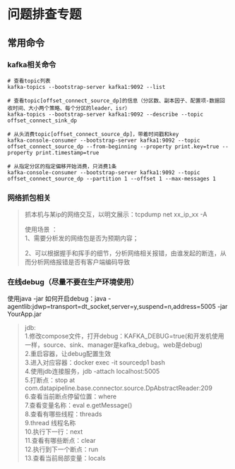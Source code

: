 # 问题排查专题

## 常用命令

### kafka相关命令
``` 
# 查看topic列表
kafka-topics --bootstrap-server kafka1:9092 --list

# 查看topic[offset_connect_source_dp]的信息（分区数、副本因子、配置项-数据回收时间、大小两个策略、每个分区的leader、isr）
kafka-topics --bootstrap-server kafka1:9092 --describe --topic offset_connect_sink_dp

# 从头消费topic[offset_connect_source_dp]，带着时间戳和key
kafka-console-consumer --bootstrap-server kafka1:9092 --topic offset_connect_source_dp --from-beginning --property print.key=true --property print.timestamp=true

# 从指定分区的指定偏移开始消费，只消费1条
kafka-console-consumer --bootstrap-server kafka1:9092 --topic offset_connect_source_dp --partition 1 --offset 1 --max-messages 1

```

### 网络抓包相关
> 抓本机与某ip的网络交互，以明文展示：tcpdump net xx_ip_xx -A     
> 
> 使用场景 ：    
> 1、需要分析发的网络包是否为预期内容；     
>  
> 2、可以根据握手和挥手的细节，分析网络相关报错，由谁发起的断连，从而分析网络报错是否有客户端编码导致      

### 在线debug（尽量不要在生产环境使用）

使用java -jar 如何开启debug：java -agentlib:jdwp=transport=dt_socket,server=y,suspend=n,address=5005 -jar YourApp.jar

> jdb:    
1.修改compose文件，打开debug：KAFKA_DEBUG=true(和开发机使用一样，source、sink、manager是kafka_debug。web是debug)    
2.重启容器，让debug配置生效    
3.进入对应容器：docker exec -it sourcedp1 bash     
4.使用jdb连接服务，jdb -attach localhost:5005    
5.打断点：stop at com.datapipeline.base.connector.source.DpAbstractReader:209    
6.查看当前断点停留位置：where    
7.查看变量名称：eval e.getMessage()     
8.查看有哪些线程：threads    
9.thread 线程名称     
10.执行下一行：next    
11.查看有哪些断点：clear     
12.执行到下一个断点：run    
13.查看当前局部变量：locals
